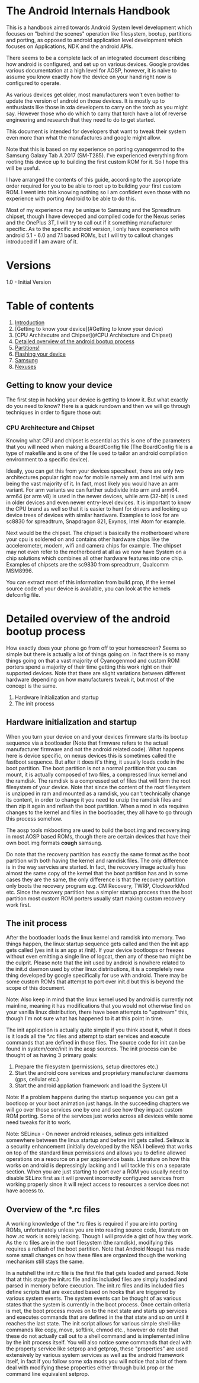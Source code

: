 # The Android Internals Handbook

This is a handbook aimed towards Android System level development which focuses on "behind the scenes" operation like filesystem, bootup, partitions and porting, as opposed to android application level development which focuses on Applications, NDK and the android APIs. 

There seems to be a complete lack of an integrated document describing how android is configured, and set up on various devices. Google provides various documentation at a high level for AOSP, however, it is naive to assume you know exactly how the device on your hand right now is configured to operate.

As various devices get older, most manufacturers won't even bother to update the version of android on those devices. It is mostly up to enthusiasts like those in xda developers to carry on the torch as you might say. However those who do which to carry that torch have a lot of reverse engineering and research that they need to do to get started.

This document is intended for developers that want to tweak their system even more than what the manufactures and google might allow. 

Note that this is based on my experience on porting cyanogenmod to the Samsung Galaxy Tab A 2017 (SM-T285). I've experienced everything from rooting this device up to building the first custom ROM for it. So I hope this will be useful.

I have arranged the contents of this guide, according to the appropriate order required for you to be able to root up to building your first custom ROM. I went into this knowing nothing so I am confident even those with no experience with porting Android to be able to do this.

Most of my experience may be unique to Samsung and the Spreadtrum chipset, though I have deveoped and compiled code for the Nexus series and the OnePlus 3T, I will try to call out if it something manufacturer specific. As to the specific android version, I only have experience with android 5.1 - 6.0 and 7.1 based ROMs, but I will try to callout changes introduced if I am aware of it.

# Versions

1.0 - Initial Version

# Table of contents

1. [Introduction](#introduction)
2. [Getting to know your device](#Getting to know your device)
  1. [CPU Architecutre and Chipset](#CPU Architecture and Chipset)
3. [Detailed overview of the android bootup process](#bootup)
  1. [Partitions!](#Partitions)
4. [Flashing your device](#flashing)
  1. [Samsung](#samsung_flash)
  2. [Nexuses](#nexus_flash)

## Getting to know your device

The first step in hacking your device is getting to know it. But what exactly do you need to know? Here is a quick rundown and then we will go through techniques in order to figure those out:

### CPU Architecture and Chipset

Knowing what CPU and chipset is essential as this is one of the parameters that you will need when making a BoardConfig file (The BoardConfig file is a type of makefile and is one of the file used to tailor an android compilation environment to a specific device).

Ideally, you can get this from your devices specsheet, there are only two architectures popular right now for mobile namely arm and Intel with arm being the vast majority of it. In fact, most likely you would have an arm variant. For arm variants we can further subdivide into arm and arm64. arm64 (or arm v8) is used in the newer devices, while arm (32-bit) is used in older devices and even newer entry-level devices. It is important to know the CPU brand as well so that it is easier to hunt for drivers and looking up device trees of devices with similar hardware. Examples to look for are sc8830 for spreadtrum, Snapdragon 821, Exynos, Intel Atom for example.

Next would be the chipset. The chipset is basically the motherboard where your cpu is soldered on and contains other hardware chips like the accelerometer, modem, wifi and camera chips for example. The chipset may not even refer to the motherboard at all as we now have System on a chip solutions which combines all other hardware features into one chip. Examples of chipsets are the sc9830 from spreadtrum, Qualcomm MSM8996.

You can extract most of this information from build.prop, if the kernel source code of your device is available, you can look at the kernels defconfig file.

Detailed overview of the android bootup process
===============================================

How exactly does your phone go from off to your homescreen? Seems so simple but there is actually a lot of things going on. In fact there is so many things going on that a vast majority of Cyanogenmod and custom ROM porters spend a majority of their time getting this work right on their supported devices. Note that there are slight variations between different hardware depending on how manufacturers tweak it, but most of the concept is the same.

1. Hardware Initialization and startup
2. The init process

Hardware initialization and startup
-----------------------------------

When you turn your device on and your devices firmware starts its bootup sequence via a bootloader (Note that firmware refers to the actual manufacturer firmware and not the android related code). What happens here is device specific, on nexus devices this is sometimes called the fastboot sequence. But after it does it's thing, it usually loads code in the boot partition. The boot partition is not a normal partition that you can mount, it is actually composed of two files, a compressed linux kernel and the ramdisk. The ramdisk is a compressed set of files that will form the root filesystem of your device. Note that since the content of the root filesystem is unzipped in ram and mounted as a ramdisk, you can't technically change its content, in order to change it you need to unzip the ramdisk files and then zip it again and reflash the boot partition. When a mod in xda requires changes to the kernel and files in the bootloader, they all have to go through this process somehow.

The aosp tools mkbootimg are used to build the boot.img and recovery.img in most AOSP based ROMs, though there are certain devices that have their own boot.img formats **cough** samsung.

Do note that the recovery partition has exactly the same format as the boot partition with both having the kernel and ramdisk files. The only difference is in the way servcies are started. In fact, the recovery image actually has almost the same copy of the kernel that the boot partition has and in some cases they are the same, the only difference is that the recovery partition only boots the recovery program e.g. CM Recovery, TWRP, ClockworkMod etc. Since the recovery partition has a simpler startup process than the boot partition most custom ROM porters usually start making custom recovery work first.

The init process
----------------

After the bootloader loads the linux kernel and ramdisk into memory. Two things happen, the linux startup sequence gets called and then the init app gets called (yes init is an app at /init). If your device bootloops or freezes without even emitting a single line of logcat, then any of these two might be the culprit. Please note that the init used by android is nowhere related to the init.d daemon used by other linux distributions, it is a completely new thing developed by google specifically for use with android. There may be some custom ROMs that attempt to port over init.d but this is beyond the scope of this document. 

Note: Also keep in mind that the linux kernel used by android is currently not mainline, meaning it has modifications that you would not otherwise find on your vanilla linux distribution, there have been attempts to "upstream" this, though I'm not sure what has happened to it at this point in time.

The init application is actually quite simple if you think about it, what it does is it loads all the *.rc files and attempt to start services and execute commands that are defined in those files. The source code for init can be found in system/core/init in the aosp sources. The init process can be thought of as having 3 primary goals:

1. Prepare the filesystem (permissions, setup directores etc.)
2. Start the android core services and proprietary manufacturer daemons (gps, cellular etc.)
3. Start the android appliation framework and load the System UI

Note: If a problem happens during the startup sequence you can get a bootloop or your boot animation just hangs. In the succeeding chapters we will go over those services one by one and see how they impact custom ROM porting. Some of the services just works across all devices while some need tweaks for it to work.

Note: SELinux - On newer android releases, selinux gets initialized somewhere between the linux startup and before init gets called. Selinux is a security enhancement (initially developed by the NSA I believe) that works on top of the standard linux permissions and allows you to define allowed operations on a resource on a per app/service basis. Literature on how this works on android is depressingly lacking and I will tackle this on a separate section. When you are just starting to port over a ROM you usually need to disable SELinx first as it will prevent incorrectly configured services from working properly since it will reject access to resources a service does not have access to.

Overview of the *.rc files
--------------------------

A working knowledge of the *.rc files is required if you are into porting ROMs, unfortunately unless you are into reading source code, literature on how .rc work is sorely lacking. Though I will provide a gist of how they work. As the rc files are in the root filesystem (the ramdisk), modifying this requires a reflash of the boot partition. Note that Android Nougat has made some small changes on how these files are organized though the working mechanism still stays the same.

In a nutshell the init.rc file is the first file that gets loaded and parsed. Note that at this stage the init.rc file and its included files are simply loaded and parsed in memory before execution. The init.rc files and its included files define scripts that are executed based on hooks that are triggered by various system events. The system events can be thought of as various states that the system is currently in the boot process. Once certain criteria is met, the boot process moves on to the next state and starts up services and executes commands that are defined in the that state and so on until it reaches the last state. The init script allows for various simple shell-like commands like copy, move, softlink, chmod etc., however do note that these do not actually call out to a shell command and is implemented inline by the init process itself. You will also notice some commands that deal with the property service like setprop and getprop, these "properties" are used extensively by various system services as well as the android framework itself, in fact if you follow some xda mods you will notice that a lot of them deal with modifying these properties either through build.prop or the command line equivalent setprop.
